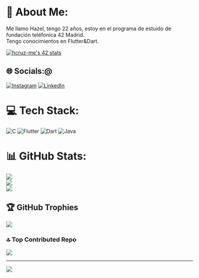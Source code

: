 # 💫 About Me:
Me llamo Hazel, tengo 22 años, estoy en el programa de estuido de fundación teléfonica 42 Madrid. <br>Tengo conocimientos en Flutter&Dart.

[![hcruz-me's 42 stats](https://badge.mediaplus.ma/greenbinary/hcruz-me?UM6P=off)](https://github.com/oakoudad/badge42)

## 🌐 Socials:@
[![Instagram](https://img.shields.io/badge/Instagram-%23E4405F.svg?logo=Instagram&logoColor=white)](https://instagram.com/@hzzzlc) [![LinkedIn](https://img.shields.io/badge/LinkedIn-%230077B5.svg?logo=linkedin&logoColor=white)](https://linkedin.com/in/hazel-méndez-b7b49021b) 

# 💻 Tech Stack:
![C](https://img.shields.io/badge/c-%2300599C.svg?style=for-the-badge&logo=c&logoColor=white) ![Flutter](https://img.shields.io/badge/Flutter-%2302569B.svg?style=for-the-badge&logo=Flutter&logoColor=white) ![Dart](https://img.shields.io/badge/dart-%230175C2.svg?style=for-the-badge&logo=dart&logoColor=white) ![Java](https://img.shields.io/badge/java-%23ED8B00.svg?style=for-the-badge&logo=openjdk&logoColor=white)
# 📊 GitHub Stats:
![](https://github-readme-stats.vercel.app/api?username=hzzzlc&theme=shadow_green&hide_border=false&include_all_commits=false&count_private=false)<br/>
![](https://github-readme-streak-stats.herokuapp.com/?user=hzzzlc&theme=shadow_green&hide_border=false)<br/>
![](https://github-readme-stats.vercel.app/api/top-langs/?username=hzzzlc&theme=shadow_green&hide_border=false&include_all_commits=false&count_private=false&layout=compact)

## 🏆 GitHub Trophies
![](https://github-profile-trophy.vercel.app/?username=hzzzlc&theme=shadow_green&no-frame=false&no-bg=true&margin-w=4)

### 🔝 Top Contributed Repo
![](https://github-contributor-stats.vercel.app/api?username=hzzzlc&limit=5&theme=shadow_green&combine_all_yearly_contributions=true)

---
[![](https://visitcount.itsvg.in/api?id=hzzzlc&icon=0&color=3)](https://visitcount.itsvg.in)

<!-- Proudly created with GPRM ( https://gprm.itsvg.in ) -->
